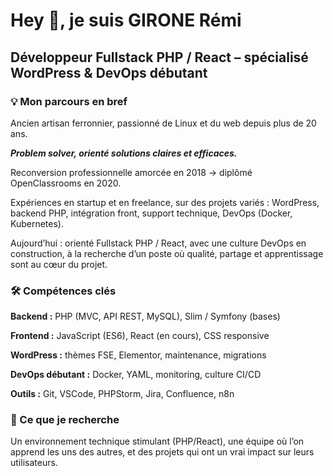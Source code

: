 # Hey 👋, je suis GIRONE Rémi
## Développeur Fullstack PHP / React – spécialisé WordPress & DevOps débutant

### 💡 Mon parcours en bref

Ancien artisan ferronnier, passionné de Linux et du web depuis plus de 20 ans.

***Problem solver, orienté solutions claires et efficaces.***

Reconversion professionnelle amorcée en 2018 → diplômé OpenClassrooms en 2020.

Expériences en startup et en freelance, sur des projets variés : WordPress, backend PHP, intégration front, support technique, DevOps (Docker, Kubernetes).

Aujourd’hui : orienté Fullstack PHP / React, avec une culture DevOps en construction, à la recherche d’un poste où qualité, partage et apprentissage sont au cœur du projet.

### 🛠️ Compétences clés

**Backend :** PHP (MVC, API REST, MySQL), Slim / Symfony (bases)

**Frontend :** JavaScript (ES6), React (en cours), CSS responsive

**WordPress :** thèmes FSE, Elementor, maintenance, migrations

**DevOps débutant :** Docker, YAML, monitoring, culture CI/CD

**Outils :** Git, VSCode, PHPStorm, Jira, Confluence, n8n

### 🚀 Ce que je recherche
Un environnement technique stimulant (PHP/React), une équipe où l’on apprend les uns des autres, et des projets qui ont un vrai impact sur leurs utilisateurs.
